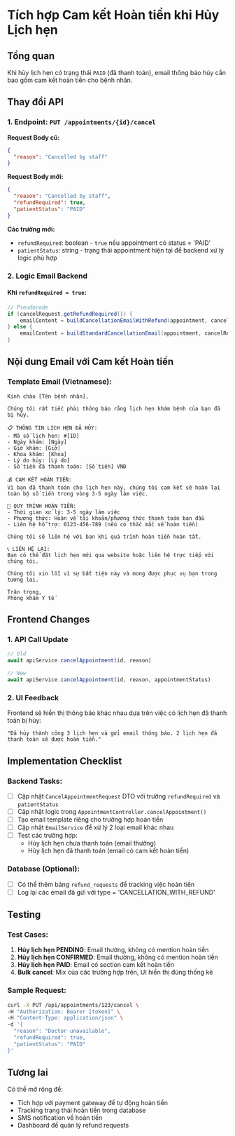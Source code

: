 # Tích hợp Cam kết Hoàn tiền khi Hủy Lịch hẹn

## Tổng quan
Khi hủy lịch hẹn có trạng thái `PAID` (đã thanh toán), email thông báo hủy cần bao gồm cam kết hoàn tiền cho bệnh nhân.

## Thay đổi API

### 1. Endpoint: `PUT /appointments/{id}/cancel`

**Request Body cũ:**
```json
{
  "reason": "Cancelled by staff"
}
```

**Request Body mới:**
```json
{
  "reason": "Cancelled by staff",
  "refundRequired": true,
  "patientStatus": "PAID"
}
```

**Các trường mới:**
- `refundRequired`: boolean - `true` nếu appointment có status = 'PAID'
- `patientStatus`: string - trạng thái appointment hiện tại để backend xử lý logic phù hợp

### 2. Logic Email Backend

#### Khi `refundRequired = true`:
```java
// Pseudocode
if (cancelRequest.getRefundRequired()) {
    emailContent = buildCancellationEmailWithRefund(appointment, cancelRequest.getReason());
} else {
    emailContent = buildStandardCancellationEmail(appointment, cancelRequest.getReason());
}
```

## Nội dung Email với Cam kết Hoàn tiền

### Template Email (Vietnamese):

```
Kính chào [Tên bệnh nhân],

Chúng tôi rất tiếc phải thông báo rằng lịch hẹn khám bệnh của bạn đã bị hủy.

📋 THÔNG TIN LỊCH HẸN ĐÃ HỦY:
- Mã số lịch hẹn: #[ID]
- Ngày khám: [Ngày]
- Giờ khám: [Giờ]
- Khoa khám: [Khoa]
- Lý do hủy: [Lý do]
- Số tiền đã thanh toán: [Số tiền] VNĐ

💰 CAM KẾT HOÀN TIỀN:
Vì bạn đã thanh toán cho lịch hẹn này, chúng tôi cam kết sẽ hoàn lại toàn bộ số tiền trong vòng 3-5 ngày làm việc.

🏦 QUY TRÌNH HOÀN TIỀN:
- Thời gian xử lý: 3-5 ngày làm việc
- Phương thức: Hoàn về tài khoản/phương thức thanh toán ban đầu
- Liên hệ hỗ trợ: 0123-456-789 (nếu có thắc mắc về hoàn tiền)

Chúng tôi sẽ liên hệ với bạn khi quá trình hoàn tiền hoàn tất.

📞 LIÊN HỆ LẠI:
Bạn có thể đặt lịch hẹn mới qua website hoặc liên hệ trực tiếp với chúng tôi.

Chúng tôi xin lỗi vì sự bất tiện này và mong được phục vụ bạn trong tương lai.

Trân trọng,
Phòng khám Y tế
```

## Frontend Changes

### 1. API Call Update
```typescript
// Old
await apiService.cancelAppointment(id, reason)

// New  
await apiService.cancelAppointment(id, reason, appointmentStatus)
```

### 2. UI Feedback
Frontend sẽ hiển thị thông báo khác nhau dựa trên việc có lịch hẹn đã thanh toán bị hủy:

```
"Đã hủy thành công 3 lịch hẹn và gửi email thông báo. 2 lịch hẹn đã thanh toán sẽ được hoàn tiền."
```

## Implementation Checklist

### Backend Tasks:
- [ ] Cập nhật `CancelAppointmentRequest` DTO với trường `refundRequired` và `patientStatus`
- [ ] Cập nhật logic trong `AppointmentController.cancelAppointment()`
- [ ] Tạo email template riêng cho trường hợp hoàn tiền
- [ ] Cập nhật `EmailService` để xử lý 2 loại email khác nhau
- [ ] Test các trường hợp:
  - Hủy lịch hẹn chưa thanh toán (email thường)
  - Hủy lịch hẹn đã thanh toán (email có cam kết hoàn tiền)

### Database (Optional):
- [ ] Có thể thêm bảng `refund_requests` để tracking việc hoàn tiền
- [ ] Log lại các email đã gửi với type = 'CANCELLATION_WITH_REFUND'

## Testing

### Test Cases:
1. **Hủy lịch hẹn PENDING**: Email thường, không có mention hoàn tiền
2. **Hủy lịch hẹn CONFIRMED**: Email thường, không có mention hoàn tiền  
3. **Hủy lịch hẹn PAID**: Email có section cam kết hoàn tiền
4. **Bulk cancel**: Mix của các trường hợp trên, UI hiển thị đúng thống kê

### Sample Request:
```bash
curl -X PUT /api/appointments/123/cancel \
-H "Authorization: Bearer [token]" \
-H "Content-Type: application/json" \
-d '{
  "reason": "Doctor unavailable",
  "refundRequired": true,
  "patientStatus": "PAID"
}'
```

## Tương lai

Có thể mở rộng để:
- Tích hợp với payment gateway để tự động hoàn tiền
- Tracking trạng thái hoàn tiền trong database
- SMS notification về hoàn tiền
- Dashboard để quản lý refund requests 
